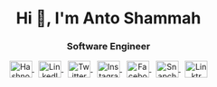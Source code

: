 <h1 align="center">Hi 👋, I'm Anto Shammah</h1>
<h3 align="center">Software Engineer</h3>

<p align="center">
   <a href="https://shammahanto.hashnode.dev/" target="_blank">
    <img align="center" src="https://raw.githubusercontent.com/rahuldkjain/github-profile-readme-generator/master/src/images/icons/Social/hashnode.svg" alt="Hashnode" height="30" width="40" />
  </a>
  &nbsp;
  <a href="https://www.linkedin.com/in/anto-shammah-2417as/" target="_blank">
    <img align="center" src="https://raw.githubusercontent.com/rahuldkjain/github-profile-readme-generator/master/src/images/icons/Social/linked-in-alt.svg" alt="LinkedIn" height="30" width="40" />
  </a>
  &nbsp;
  <a href="https://x.com/anto_shammah" target="_blank">
    <img align="center" src="https://raw.githubusercontent.com/rahuldkjain/github-profile-readme-generator/master/src/images/icons/Social/twitter.svg" alt="Twitter" height="30" width="40" />
  </a>
  &nbsp;
  <a href="https://www.instagram.com/bujjuku_bujjuku_" target="_blank">
    <img align="center" src="https://raw.githubusercontent.com/rahuldkjain/github-profile-readme-generator/master/src/images/icons/Social/instagram.svg" alt="Instagram" height="30" width="40" />
  </a>
  &nbsp;
  <a href="https://www.facebook.com/anto.shammah" target="_blank">
    <img align="center" src="https://raw.githubusercontent.com/rahuldkjain/github-profile-readme-generator/master/src/images/icons/Social/facebook.svg" alt="Facebook" height="30" width="40" />
  </a>
  &nbsp;
  <a href="https://t.snapchat.com/VbdHCSvI" target="_blank">
    <img align="center" src="https://raw.githubusercontent.com/rahuldkjain/github-profile-readme-generator/master/src/images/icons/Social/snapchat.svg" alt="Snapchat" height="30" width="40" />
  </a>
  &nbsp;
  <a href="https://linktr.ee/_shammah_" target="_blank">
    <img align="center" src="https://raw.githubusercontent.com/rahuldkjain/github-profile-readme-generator/master/src/images/icons/Social/linktr.svg" alt="Linktr" height="30" width="40" />
  
</p>
